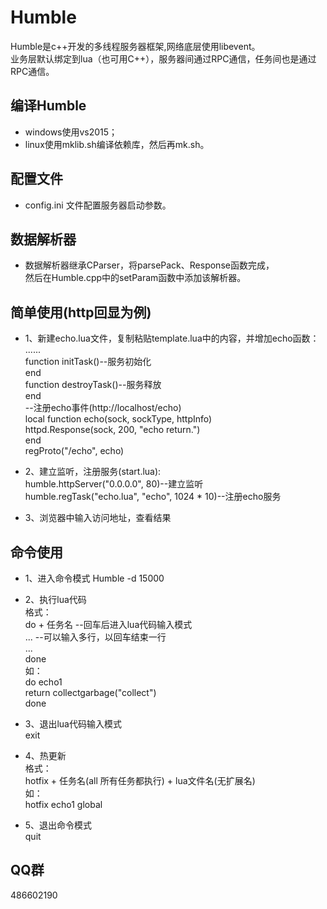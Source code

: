 # Humble

Humble是c++开发的多线程服务器框架,网络底层使用libevent。    
业务层默认绑定到lua（也可用C++），服务器间通过RPC通信，任务间也是通过RPC通信。      

## 编译Humble     
* windows使用vs2015；  
* linux使用mklib.sh编译依赖库，然后再mk.sh。  

## 配置文件  
* config.ini 文件配置服务器启动参数。   

## 数据解析器    
* 数据解析器继承CParser，将parsePack、Response函数完成，    
然后在Humble.cpp中的setParam函数中添加该解析器。     

## 简单使用(http回显为例)   
* 1、新建echo.lua文件，复制粘贴template.lua中的内容，并增加echo函数：  
......       
function initTask()--服务初始化      
end       
function destroyTask()--服务释放   
end     
--注册echo事件(http://localhost/echo)      
local function echo(sock, sockType, httpInfo)      
	httpd.Response(sock, 200, "echo return.")      
end      
regProto("/echo", echo)      

* 2、建立监听，注册服务(start.lua):     
humble.httpServer("0.0.0.0", 80)--建立监听                     
humble.regTask("echo.lua", "echo", 1024 * 10)--注册echo服务      

* 3、浏览器中输入访问地址，查看结果         

## 命令使用    
* 1、进入命令模式 Humble -d 15000    
   
* 2、执行lua代码   
格式：       
do + 任务名  --回车后进入lua代码输入模式        
...          --可以输入多行，以回车结束一行     
...    
done   
如：  	
do echo1    
return collectgarbage("collect")    
done     

* 3、退出lua代码输入模式      
exit      

* 4、热更新  
格式：      
hotfix + 任务名(all 所有任务都执行) + lua文件名(无扩展名)   
如：  
hotfix echo1 global     

* 5、退出命令模式       
quit

## QQ群    
486602190    
